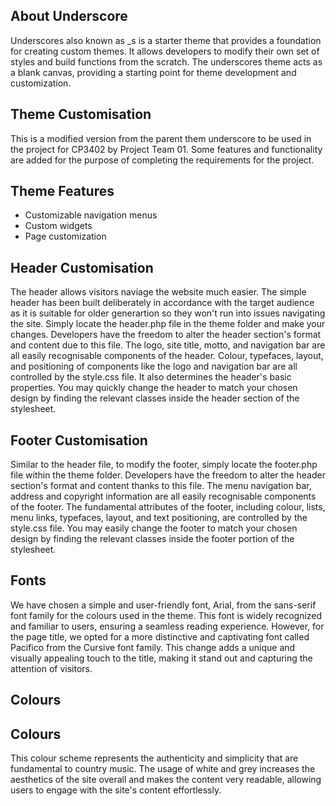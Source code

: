 ## About Underscore
Underscores also known as _s is a starter theme that provides a foundation for creating custom themes. It allows developers to modify their own set of styles and build functions from the scratch. The underscores theme acts as a blank canvas, providing a starting point for theme development and customization.

## Theme Customisation
This is a modified version from the parent them underscore to be used in the project for CP3402 by Project Team 01. Some features and functionality are added for the purpose of completing the requirements for the project.

## Theme Features
* Customizable navigation menus
* Custom widgets
* Page customization

## Header Customisation
The header allows visitors naviage the website much easier. The simple header has been built deliberately in accordance with the target audience as it is suitable for older generartion so they won't run into issues navigating the site. Simply locate the header.php file in the theme folder and make your changes. Developers have the freedom to alter the header section's format and content due to this file. The logo, site title, motto, and navigation bar are all easily recognisable components of the header. Colour, typefaces, layout, and positioning of components like the logo and navigation bar are all controlled by the style.css file. It also determines the header's basic properties. You may quickly change the header to match your chosen design by finding the relevant classes inside the header section of the stylesheet.

## Footer Customisation
Similar to the header file, to modify the footer, simply locate the footer.php file within the theme folder. Developers have the freedom to alter the header section's format and content thanks to this file. The menu navigation bar, address and copyright information are all easily recognisable components of the footer. The fundamental attributes of the footer, including colour, lists, menu links, typefaces, layout, and text positioning, are controlled by the style.css file. You may easily change the footer to match your chosen design by finding the relevant classes inside the footer portion of the stylesheet.

## Fonts
We have chosen a simple and user-friendly font, Arial, from the sans-serif font family for the colours used in the theme. This font is widely recognized and familiar to users, ensuring a seamless reading experience. However, for the page title, we opted for a more distinctive and captivating font called Pacifico from the Cursive font family. This change adds a unique and visually appealing touch to the title, making it stand out and capturing the attention of visitors.
## Colours

## Colours
This colour scheme represents the authenticity and simplicity that are fundamental to country music. The usage of white and grey increases the aesthetics of the site overall and makes the content very readable, allowing users to engage with the site's content effortlessly.
